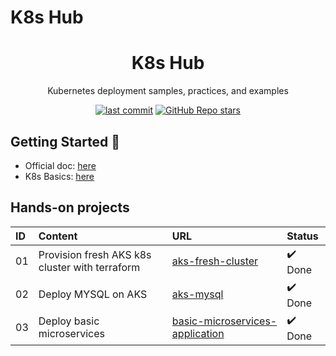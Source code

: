 # K8s Hub

<h1 align="center">K8s Hub</h1>

<p align="center">Kubernetes deployment samples, practices, and examples</p>

<p align="center">
  <a href="https://img.shields.io/github/last-commit/tungbq/k8s-hub/main"><img alt="last commit" src="https://img.shields.io/github/last-commit/tungbq/k8s-hub/main" /></a>
  <a href="https://github.com/tungbq/k8s-hub/stargazers"><img alt="GitHub Repo stars" src="https://img.shields.io/github/stars/tungbq/k8s-hub"/></a>
</p>

## Getting Started 🚀

- Official doc: [here](https://kubernetes.io/)
- K8s Basics: [here](https://github.com/tungbq/devops-basics/tree/main/topics/k8s)

## Hands-on projects

| ID  | Content                                        | URL                                                                            | Status  |
| :-- | :--------------------------------------------- | :----------------------------------------------------------------------------- | :------ |
| 01  | Provision fresh AKS k8s cluster with terraform | [aks-fresh-cluster](./hands-on/aks-fresh-cluster/)                             | ✔️ Done |
| 02  | Deploy MYSQL on AKS                            | [aks-mysql](./hands-on/aks-mysql/)                                             | ✔️ Done |
| 03  | Deploy basic microservices                     | [basic-microservices-application](./hands-on/basic-microservices-application/) | ✔️ Done |
